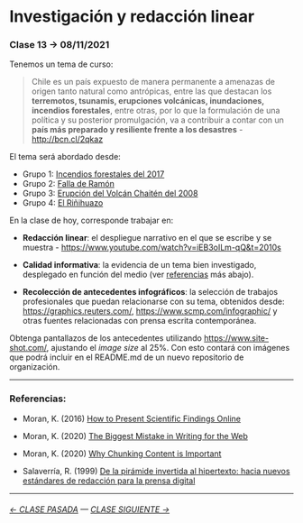 # Investigación y redacción linear

### Clase 13 → 08/11/2021

Tenemos un tema de curso:

> Chile es un país expuesto de manera permanente a amenazas de origen tanto natural como antrópicas, entre las que destacan los **terremotos, tsunamis, erupciones volcánicas, inundaciones, incendios forestales**, entre otras, por lo que la formulación de una política y su posterior promulgación, va a contribuir a contar con un **país más preparado y resiliente frente a los desastres** - http://bcn.cl/2qkaz

El tema será abordado desde:

- Grupo 1: [Incendios forestales del 2017](https://github.com/InfoDigitalGrupo/Incendios_Forestales-)
- Grupo 2: [Falla de Ramón](https://github.com/fallasanramon-infografiadigital/entrega1)
- Grupo 3: [Erupción del Volcán Chaitén del 2008](https://github.com/Impacto-socioecologico/25-de-octubre)
- Grupo 4: [El Riñihuazo](https://github.com/Infografia-Digital/info-digital-11)

En la clase de hoy, corresponde trabajar en:

- **Redacción linear**: el despliegue narrativo en el que se escribe y se muestra - https://www.youtube.com/watch?v=iEB3oILm-qQ&t=2010s

- **Calidad informativa**: la evidencia de un tema bien investigado, desplegado en función del medio (ver [referencias](https://github.com/profesorfaco/dno075-2021-2/blob/main/clase-13/README.md#referencias) más abajo).

- **Recolección de antecedentes infográficos**: la selección de trabajos profesionales que puedan relacionarse con su tema, obtenidos desde: https://graphics.reuters.com/, https://www.scmp.com/infographic/ y otras fuentes relacionadas con prensa escrita contemporánea.

Obtenga pantallazos de los antecedentes utilizando https://www.site-shot.com/, ajustando el *image size* al 25%. Con esto contará con imágenes que podrá incluir en el README.md de un nuevo repositorio de organización.

- - - - - - - -

### Referencias:

- Moran, K. (2016) [How to Present Scientific Findings Online](https://www.nngroup.com/articles/scientific-findings-online/)

- Moran, K. (2020) [The Biggest Mistake in Writing for the Web](https://www.nngroup.com/videos/biggest-mistake-writing-web/)

- Moran, K. (2020) [Why Chunking Content is Important](https://www.nngroup.com/videos/chunking/)

- Salaverría, R. (1999) [De la pirámide invertida al hipertexto: hacia nuevos estándares de redacción para la prensa digital](https://dadun.unav.edu/bitstream/10171/5186/4/de_la_piramide_invertida_al_hipertexto.pdf)

- - - - - - - -

###### [← CLASE PASADA](https://github.com/profesorfaco/dno075-2021-2/tree/main/clase-11) — [CLASE SIGUIENTE →](https://github.com/profesorfaco/dno075-2021-2/tree/main/clase-14) 
